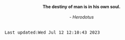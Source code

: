 
<div align="center"><b><span>The destiny of man is in his own soul. </span></b><br><br><i> - Herodotus</i></div>
<br><br><kbd>Last updated:Wed Jul 12 12:10:43 2023</kbd>